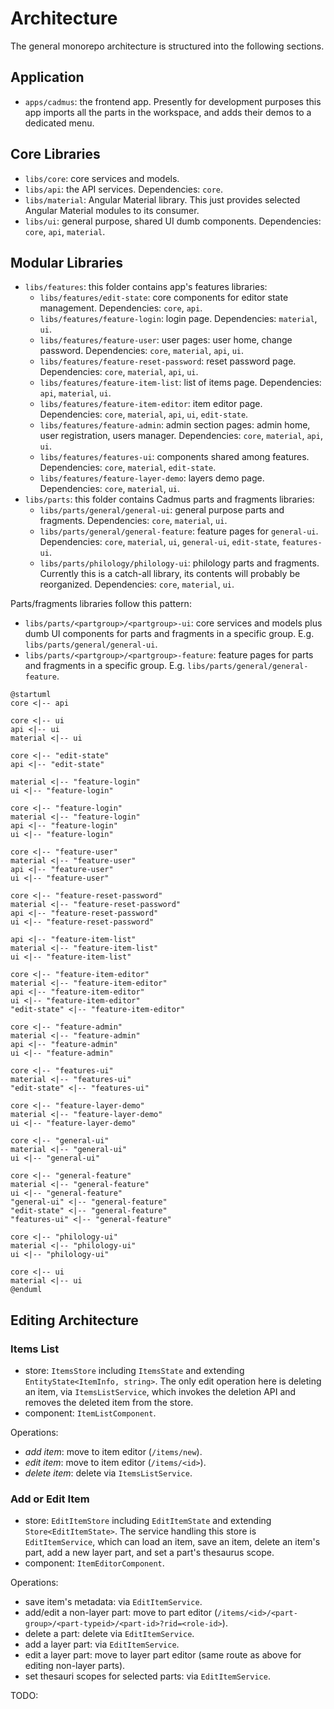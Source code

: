 # Architecture

The general monorepo architecture is structured into the following sections.

## Application

- `apps/cadmus`: the frontend app. Presently for development purposes this app imports all the parts in the workspace, and adds their demos to a dedicated menu.

## Core Libraries

- `libs/core`: core services and models.
- `libs/api`: the API services. Dependencies: `core`.
- `libs/material`: Angular Material library. This just provides selected Angular Material modules to its consumer.
- `libs/ui`: general purpose, shared UI dumb components. Dependencies: `core`, `api`, `material`.

## Modular Libraries

- `libs/features`: this folder contains app's features libraries:
  - `libs/features/edit-state`: core components for editor state management. Dependencies: `core`, `api`.
  - `libs/features/feature-login`: login page. Dependencies: `material`, `ui`.
  - `libs/features/feature-user`: user pages: user home, change password. Dependencies: `core`, `material`, `api`, `ui`.
  - `libs/features/feature-reset-password`: reset password page. Dependencies: `core`, `material`, `api`, `ui`.
  - `libs/features/feature-item-list`: list of items page. Dependencies: `api`, `material`, `ui`.
  - `libs/features/feature-item-editor`: item editor page. Dependencies: `core`, `material`, `api`, `ui`, `edit-state`.
  - `libs/features/feature-admin`: admin section pages: admin home, user registration, users manager. Dependencies: `core`, `material`, `api`, `ui`.
  - `libs/features/features-ui`: components shared among features. Dependencies: `core`, `material`, `edit-state`.
  - `libs/features/feature-layer-demo`: layers demo page. Dependencies: `core`, `material`, `ui`.
- `libs/parts`: this folder contains Cadmus parts and fragments libraries:
  - `libs/parts/general/general-ui`: general purpose parts and fragments. Dependencies: `core`, `material`, `ui`.
  - `libs/parts/general/general-feature`: feature pages for `general-ui`. Dependencies: `core`, `material`, `ui`, `general-ui`, `edit-state`, `features-ui`.
  - `libs/parts/philology/philology-ui`: philology parts and fragments. Currently this is a catch-all library, its contents will probably be reorganized. Dependencies: `core`, `material`, `ui`.

Parts/fragments libraries follow this pattern:

- `libs/parts/<partgroup>/<partgroup>-ui`: core services and models plus dumb UI components for parts and fragments in a specific group. E.g. `libs/parts/general/general-ui`.
- `libs/parts/<partgroup>/<partgroup>-feature`: feature pages for parts and fragments in a specific group. E.g. `libs/parts/general/general-feature`.

```plantuml
@startuml
core <|-- api

core <|-- ui
api <|-- ui
material <|-- ui

core <|-- "edit-state"
api <|-- "edit-state"

material <|-- "feature-login"
ui <|-- "feature-login"

core <|-- "feature-login"
material <|-- "feature-login"
api <|-- "feature-login"
ui <|-- "feature-login"

core <|-- "feature-user"
material <|-- "feature-user"
api <|-- "feature-user"
ui <|-- "feature-user"

core <|-- "feature-reset-password"
material <|-- "feature-reset-password"
api <|-- "feature-reset-password"
ui <|-- "feature-reset-password"

api <|-- "feature-item-list"
material <|-- "feature-item-list"
ui <|-- "feature-item-list"

core <|-- "feature-item-editor"
material <|-- "feature-item-editor"
api <|-- "feature-item-editor"
ui <|-- "feature-item-editor"
"edit-state" <|-- "feature-item-editor"

core <|-- "feature-admin"
material <|-- "feature-admin"
api <|-- "feature-admin"
ui <|-- "feature-admin"

core <|-- "features-ui"
material <|-- "features-ui"
"edit-state" <|-- "features-ui"

core <|-- "feature-layer-demo"
material <|-- "feature-layer-demo"
ui <|-- "feature-layer-demo"

core <|-- "general-ui"
material <|-- "general-ui"
ui <|-- "general-ui"

core <|-- "general-feature"
material <|-- "general-feature"
ui <|-- "general-feature"
"general-ui" <|-- "general-feature"
"edit-state" <|-- "general-feature"
"features-ui" <|-- "general-feature"

core <|-- "philology-ui"
material <|-- "philology-ui"
ui <|-- "philology-ui"

core <|-- ui
material <|-- ui
@enduml
```

## Editing Architecture

### Items List

- store: `ItemsStore` including `ItemsState` and extending `EntityState<ItemInfo, string>`. The only edit operation here is deleting an item, via `ItemsListService`, which invokes the deletion API and removes the deleted item from the store.
- component: `ItemListComponent`.

Operations:

- *add item*: move to item editor (`/items/new`).
- *edit item*: move to item editor (`/items/<id>`).
- *delete item*: delete via `ItemsListService`.

### Add or Edit Item

- store: `EditItemStore` including `EditItemState` and extending `Store<EditItemState>`. The service handling this store is `EditItemService`, which can load an item, save an item, delete an item's part, add a new layer part, and set a part's thesaurus scope.
- component: `ItemEditorComponent`.

Operations:

- save item's metadata: via `EditItemService`.
- add/edit a non-layer part: move to part editor (`/items/<id>/<part-group>/<part-typeid>/<part-id>?rid=<role-id>`).
- delete a part: delete via `EditItemService`.
- add a layer part: via `EditItemService`.
- edit a layer part: move to layer part editor (same route as above for editing non-layer parts).
- set thesauri scopes for selected parts: via `EditItemService`.

TODO: 
